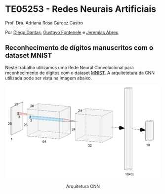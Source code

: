# TE05253 - Redes Neurais Artificiais
Prof. Dra. Adriana Rosa Garcez Castro

Por [Diego Dantas](https://github.com/diegodantasf), [Gustavo Fontenele](https://github.com/gustavofont) e [Jeremias Abreu](https://github.com/j-abreu)

## Reconhecimento de dígitos manuscritos com o dataset MNIST

Neste trabalho utilizamos uma Rede Neural Convolucional para reconhecimento de digitos com o dataset [MNIST](http://yann.lecun.com/exdb/mnist/). A arquitetetura da CNN utilizada pode ser vista na imagem abaixo.

<p align="center">
<img src="images/net.PNG" width="600"/>
<div align="center">Arquitetura CNN</div>
</p>

